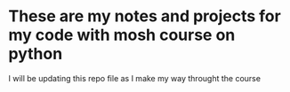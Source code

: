 # These are my notes and projects for my code with mosh course on python
I will be updating this repo file as I make my way throught the course
